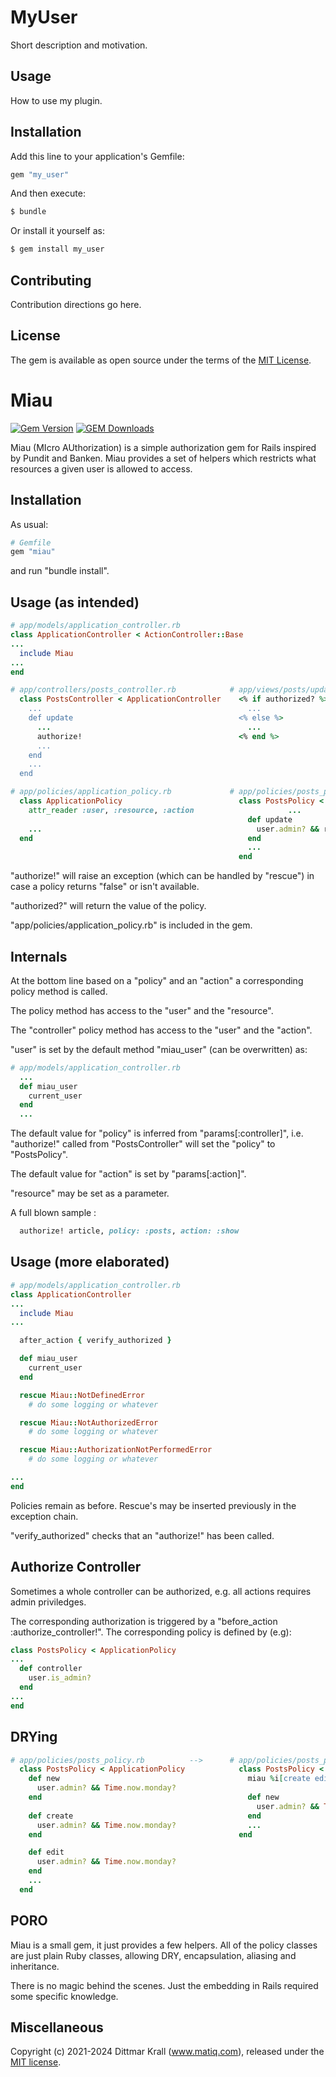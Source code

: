 # MyUser
Short description and motivation.

## Usage
How to use my plugin.

## Installation
Add this line to your application's Gemfile:

```ruby
gem "my_user"
```

And then execute:
```bash
$ bundle
```

Or install it yourself as:
```bash
$ gem install my_user
```

## Contributing
Contribution directions go here.

## License
The gem is available as open source under the terms of the [MIT License](https://opensource.org/licenses/MIT).
# Miau

[![Gem Version](https://badge.fury.io/rb/miau.png)](http://badge.fury.io/rb/miau)
[![GEM Downloads](https://img.shields.io/gem/dt/miau?color=168AFE&logo=ruby&logoColor=FE1616)](https://rubygems.org/gems/miau)

Miau (MIcro AUthorization) is a simple authorization gem for Rails
inspired by Pundit and Banken.
Miau provides a set of helpers which restricts what resources
a given user is allowed to access.

## Installation

As usual:
```ruby
# Gemfile
gem "miau"
```
and run "bundle install".

## Usage (as intended)

```ruby
# app/models/application_controller.rb
class ApplicationController < ActionController::Base
...
  include Miau
...
end
```

```ruby
# app/controllers/posts_controller.rb            # app/views/posts/update.erb
  class PostsController < ApplicationController    <% if authorized? %>
    ...                                              ...
    def update                                     <% else %>
      ...                                            ...
      authorize!                                   <% end %>
      ...
    end
    ...
  end
```

```ruby
# app/policies/application_policy.rb             # app/policies/posts_policy.rb
  class ApplicationPolicy                          class PostsPolicy < ApplicationPolicy
    attr_reader :user, :resource, :action                     ...
                                                     def update
    ...                                                user.admin? && resource.published?
  end                                                end
                                                     ...
                                                   end
```

"authorize!" will raise an exception (which can be handled by "rescue")
in case a policy returns "false" or isn't available.

"authorized?" will return the value of the policy.

"app/policies/application_policy.rb" is included in the gem.

## Internals

At the bottom line based on a "policy" and an "action"
a corresponding policy method is called.

The policy method has access to the "user" and the "resource".

The "controller" policy method has access to the "user" and the "action".

"user" is set by the default method "miau_user" (can be overwritten) as:

```ruby
# app/models/application_controller.rb
  ...
  def miau_user
    current_user
  end
  ...
```

The default value for "policy" is inferred from "params[:controller]",
i.e. "authorize!" called from "PostsController" will
set the "policy" to "PostsPolicy".

The default value for "action" is set by "params[:action]".

"resource" may be set as a parameter.

A full blown sample :

```ruby
  authorize! article, policy: :posts, action: :show
```

## Usage (more elaborated)

```ruby
# app/models/application_controller.rb
class ApplicationController
...
  include Miau
...

  after_action { verify_authorized }

  def miau_user
    current_user
  end

  rescue Miau::NotDefinedError
    # do some logging or whatever

  rescue Miau::NotAuthorizedError
    # do some logging or whatever

  rescue Miau::AuthorizationNotPerformedError
    # do some logging or whatever

...
end
```

Policies remain as before.
Rescue's may be inserted previously in the exception chain.

"verify_authorized" checks that an "authorize!" has been called.

## Authorize Controller

Sometimes a whole controller can be authorized,
e.g. all actions requires admin priviledges.

The corresponding authorization is triggered by
a "before_action :authorize_controller!".
The corresponding policy is
defined by (e.g):

```ruby
class PostsPolicy < ApplicationPolicy
...
  def controller
    user.is_admin?
  end
...
end
```

## DRYing

```ruby
# app/policies/posts_policy.rb          -->      # app/policies/posts_policy.rb
  class PostsPolicy < ApplicationPolicy            class PostsPolicy < ApplicationPolicy
    def new                                          miau %i[create edit], :new
      user.admin? && Time.now.monday?
    end                                              def new
                                                       user.admin? && Time.now.monday?
    def create                                       end
      user.admin? && Time.now.monday?                ...
    end                                            end

    def edit
      user.admin? && Time.now.monday?
    end
    ...
  end
```

## PORO

Miau is a small gem, it just provides a few helpers.
All of the policy classes are just plain Ruby classes,
allowing DRY, encapsulation, aliasing and inheritance.

There is no magic behind the scenes.
Just the embedding in Rails required some specific knowledge.

## Miscellaneous

Copyright (c) 2021-2024 Dittmar Krall (www.matiq.com),
released under the [MIT license](https://opensource.org/licenses/MIT).
